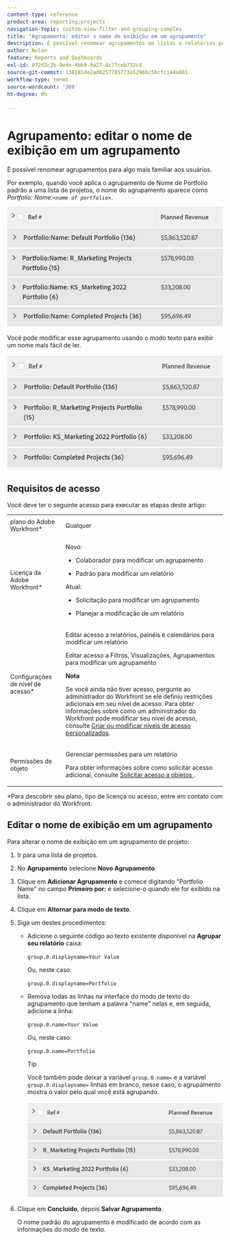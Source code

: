 ```yaml
---
content-type: reference
product-area: reporting;projects
navigation-topic: custom-view-filter-and-grouping-samples
title: "Agrupamento: editar o nome de exibição em um agrupamento"
description: É possível renomear agrupamentos em listas e relatórios para algo mais familiar aos usuários.
author: Nolan
feature: Reports and Dashboards
exl-id: 072d3c2b-9ede-4bb9-9a27-dc77ceb732c4
source-git-commit: 138181de2ad8257785773a5296bc5bcfc144a801
workflow-type: tm+mt
source-wordcount: '369'
ht-degree: 0%

---
```


# Agrupamento: editar o nome de exibição em um agrupamento

<!--Audited: 01/2024-->

É possível renomear agrupamentos para algo mais familiar aos usuários.

Por exemplo, quando você aplica o agrupamento de Nome de Portfolio padrão a uma lista de projetos, o nome do agrupamento aparece como *Portfolio: Nome:`<name of portfolio>`*.

![](assets/grouping-unedited-name-350x167.png)

Você pode modificar esse agrupamento usando o modo texto para exibir um nome mais fácil de ler.

![](assets/grouping-edited-name-350x160.png)

## Requisitos de acesso

Você deve ter o seguinte acesso para executar as etapas deste artigo:

<table style="table-layout:auto"> 
 <col> 
 <col> 
 <tbody> 
  <tr> 
   <td role="rowheader">plano do Adobe Workfront*</td> 
   <td> <p>Qualquer</p> </td> 
  </tr> 
  <tr> 
   <td role="rowheader">Licença da Adobe Workfront*</td> 
   <td>

<p>Novo: </p>
   <ul>
   <li> <p>Colaborador para modificar um agrupamento </p></li>
   <li><p>Padrão para modificar um relatório</p></li></ul>

<p> Atual:</p>
   <ul>  
   <li><p>Solicitação para modificar um agrupamento </p></li>
   <li><p>Planejar a modificação de um relatório</p></li> </td> 
  </tr> 
  <tr> 
   <td role="rowheader">Configurações de nível de acesso*</td> 
   <td> <p>Editar acesso a relatórios, painéis e calendários para modificar um relatório</p> <p>Editar acesso a Filtros, Visualizações, Agrupamentos para modificar um agrupamento</p> <p><b>Nota</b>

Se você ainda não tiver acesso, pergunte ao administrador do Workfront se ele definiu restrições adicionais em seu nível de acesso. Para obter informações sobre como um administrador do Workfront pode modificar seu nível de acesso, consulte <a href="../../../administration-and-setup/add-users/configure-and-grant-access/create-modify-access-levels.md" class="MCXref xref">Criar ou modificar níveis de acesso personalizados</a>.</p> </td>
</tr>  
  <tr> 
   <td role="rowheader">Permissões de objeto</td> 
   <td> <p>Gerenciar permissões para um relatório</p> <p>Para obter informações sobre como solicitar acesso adicional, consulte <a href="../../../workfront-basics/grant-and-request-access-to-objects/request-access.md" class="MCXref xref">Solicitar acesso a objetos </a>.</p> </td> 
  </tr> 
 </tbody> 
</table>

&#42;Para descobrir seu plano, tipo de licença ou acesso, entre em contato com o administrador do Workfront.

## Editar o nome de exibição em um agrupamento

Para alterar o nome de exibição em um agrupamento de projeto:

1. Ir para uma lista de projetos.
1. No **Agrupamento** selecione **Novo Agrupamento**.

1. Clique em **Adicionar Agrupamento** e comece digitando &quot;Portfolio Name&quot; no campo **Primeiro por:** e selecione-o quando ele for exibido na lista.

1. Clique em **Alternar para modo de texto**.
1. Siga um destes procedimentos:

   * Adicione o seguinte código ao texto existente disponível na **Agrupar seu relatório** caixa:


     `group.0.displayname=Your Value`


     Ou, neste caso:

     `group.0.displayname=Portfolio`

   * Remova todas as linhas na interface do modo de texto do agrupamento que tenham a palavra &quot;name&quot; nelas e, em seguida, adicione a linha:

     `group.0.name=Your Value`

     Ou, neste caso:

     `group.0.name=Portfolio`

     >[!TIP]
     >
     >Você também pode deixar a variável `group.0.name=` e a variável `group.0.displayname=` linhas em branco, nesse caso, o agrupamento mostra o valor pelo qual você está agrupando.


     ![](assets/grouping-edited-name-no-name-350x162.png)

1. Clique em **Concluído**, depois **Salvar Agrupamento**.

   O nome padrão do agrupamento é modificado de acordo com as informações do modo de texto.
